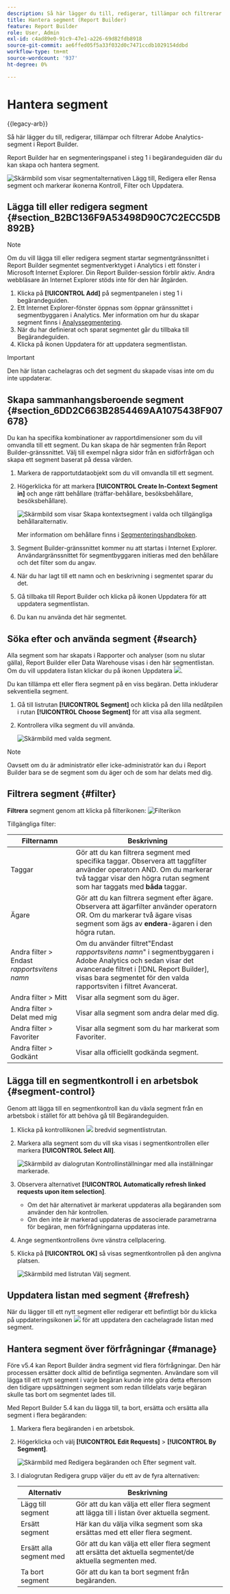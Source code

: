```yaml
---
description: Så här lägger du till, redigerar, tillämpar och filtrerar Adobe Analytics-segment i Report Builder.
title: Hantera segment (Report Builder)
feature: Report Builder
role: User, Admin
exl-id: c4ad89e0-91c9-47e1-a226-69d82fdb8918
source-git-commit: ae6ffed05f5a33f032d0c7471ccdb1029154ddbd
workflow-type: tm+mt
source-wordcount: '937'
ht-degree: 0%

---
```


# Hantera segment

{{legacy-arb}}

Så här lägger du till, redigerar, tillämpar och filtrerar Adobe Analytics-segment i Report Builder.

Report Builder har en segmenteringspanel i steg 1 i begärandeguiden där du kan skapa och hantera segment.

![Skärmbild som visar segmentalternativen Lägg till, Redigera eller Rensa segment och markerar ikonerna Kontroll, Filter och Uppdatera.](assets/seg_dialog.png)

## Lägga till eller redigera segment {#section_B2BC136F9A53498D90C7C2ECC5DB892B}

>[!NOTE]
>
>Om du vill lägga till eller redigera segment startar segmentgränssnittet i Report Builder segmentet segmentverktyget i Analytics i ett fönster i Microsoft Internet Explorer. Din Report Builder-session förblir aktiv. Andra webbläsare än Internet Explorer stöds inte för den här åtgärden.

1. Klicka på **[!UICONTROL Add]** på segmentpanelen i steg 1 i begärandeguiden.
1. Ett Internet Explorer-fönster öppnas som öppnar gränssnittet i segmentbyggaren i Analytics. Mer information om hur du skapar segment finns i [Analyssegmentering](https://experienceleague.adobe.com/docs/analytics/components/segmentation/seg-home.html?lang=sv-SE).
1. När du har definierat och sparat segmentet går du tillbaka till Begärandeguiden.
1. Klicka på ikonen Uppdatera för att uppdatera segmentlistan.

>[!IMPORTANT]
>
>Den här listan cachelagras och det segment du skapade visas inte om du inte uppdaterar.

## Skapa sammanhangsberoende segment {#section_6DD2C663B2854469AA1075438F907678}

Du kan ha specifika kombinationer av rapportdimensioner som du vill omvandla till ett segment. Du kan skapa de här segmenten från Report Builder-gränssnittet. Välj till exempel några sidor från en sidförfrågan och skapa ett segment baserat på dessa värden.

1. Markera de rapportutdataobjekt som du vill omvandla till ett segment.
1. Högerklicka för att markera **[!UICONTROL Create In-Context Segment in]** och ange rätt behållare (träffar-behållare, besöksbehållare, besöksbehållare).

   ![Skärmbild som visar Skapa kontextsegment i valda och tillgängliga behållaralternativ.](assets/seg_in_context.png)

   Mer information om behållare finns i [Segmenteringshandboken](https://experienceleague.adobe.com/docs/analytics/components/segmentation/seg-home.html?lang=sv-SE).

1. Segment Builder-gränssnittet kommer nu att startas i Internet Explorer. Användargränssnittet för segmentbyggaren initieras med den behållare och det filter som du angav.
1. När du har lagt till ett namn och en beskrivning i segmentet sparar du det.
1. Gå tillbaka till Report Builder och klicka på ikonen Uppdatera för att uppdatera segmentlistan.
1. Du kan nu använda det här segmentet.

## Söka efter och använda segment {#search}

Alla segment som har skapats i Rapporter och analyser (som nu slutar gälla), Report Builder eller Data Warehouse visas i den här segmentlistan. Om du vill uppdatera listan klickar du på ikonen Uppdatera ![](https://spectrum.adobe.com/static/icons/workflow_18/Smock_Refresh_18_N.svg).

Du kan tillämpa ett eller flera segment på en viss begäran. Detta inkluderar sekventiella segment.

1. Gå till listrutan **[!UICONTROL Segment]** och klicka på den lilla nedåtpilen i rutan **[!UICONTROL Choose Segment]** för att visa alla segment.

1. Kontrollera vilka segment du vill använda.

   ![Skärmbild med valda segment.](assets/seg_list.png)

>[!NOTE]
>
>Oavsett om du är administratör eller icke-administratör kan du i Report Builder bara se de segment som du äger och de som har delats med dig.

## Filtrera segment {#filter}

**Filtrera** segment genom att klicka på filterikonen: ![Filterikon](https://spectrum.adobe.com/static/icons/workflow_18/Smock_Filter_18_N.svg)

Tillgängliga filter:

| Filternamn | Beskrivning |
|---|---|
| Taggar | Gör att du kan filtrera segment med specifika taggar. Observera att taggfilter använder operatorn AND. Om du markerar två taggar visar den högra rutan segment som har taggats med **båda** taggar. |
| Ägare | Gör att du kan filtrera segment efter ägare. Observera att ägarfilter använder operatorn OR. Om du markerar två ägare visas segment som ägs av **endera**-ägaren i den högra rutan. |
| Andra filter > Endast *rapportsvitens namn* | Om du använder filtret&quot;Endast *rapportsvitens namn*&quot; i segmentbyggaren i Adobe Analytics och sedan visar det avancerade filtret i [!DNL Report Builder], visas bara segmentet för den valda rapportsviten i filtret Avancerat. |
| Andra filter > Mitt | Visar alla segment som du äger. |
| Andra filter > Delat med mig | Visar alla segment som andra delar med dig. |
| Andra filter > Favoriter | Visar alla segment som du har markerat som Favoriter. |
| Andra filter > Godkänt | Visar alla officiellt godkända segment. |

## Lägga till en segmentkontroll i en arbetsbok {#segment-control}

Genom att lägga till en segmentkontroll kan du växla segment från en arbetsbok i stället för att behöva gå till Begärandeguiden.

1. Klicka på kontrollikonen ![](https://spectrum.adobe.com/static/icons/workflow_18/Smock_Filter_18_N.svg) bredvid segmentlistrutan.

1. Markera alla segment som du vill ska visas i segmentkontrollen eller markera **[!UICONTROL Select All]**.

   ![Skärmbild av dialogrutan Kontrollinställningar med alla inställningar markerade.](assets/seg_control.png)

1. Observera alternativet **[!UICONTROL Automatically refresh linked requests upon item selection]**.

   * Om det här alternativet är markerat uppdateras alla begäranden som använder den här kontrollen.
   * Om den inte är markerad uppdateras de associerade parametrarna för begäran, men förfrågningarna uppdateras inte.

1. Ange segmentkontrollens övre vänstra cellplacering.

1. Klicka på **[!UICONTROL OK]** så visas segmentkontrollen på den angivna platsen.

   ![Skärmbild med listrutan Välj segment.](assets/seg_control2.png)

## Uppdatera listan med segment {#refresh}

När du lägger till ett nytt segment eller redigerar ett befintligt bör du klicka på uppdateringsikonen ![](https://spectrum.adobe.com/static/icons/workflow_18/Smock_Refresh_18_N.svg) för att uppdatera den cachelagrade listan med segment.

## Hantera segment över förfrågningar {#manage}

Före v5.4 kan Report Builder ändra segment vid flera förfrågningar. Den här processen ersätter dock alltid de befintliga segmenten. Användare som vill lägga till ett nytt segment i varje begäran kunde inte göra detta eftersom den tidigare uppsättningen segment som redan tilldelats varje begäran skulle tas bort om segmentet lades till.

Med Report Builder 5.4 kan du lägga till, ta bort, ersätta och ersätta alla segment i flera begäranden:

1. Markera flera begäranden i en arbetsbok.
1. Högerklicka och välj **[!UICONTROL Edit Requests]** > **[!UICONTROL By Segment]**.

   ![Skärmbild med Redigera begäranden och Efter segment valt.](assets/edit_by_segment.png)

1. I dialogrutan Redigera grupp väljer du ett av de fyra alternativen:

   | Alternativ | Beskrivning |
   |---|---|
   | Lägg till segment | Gör att du kan välja ett eller flera segment att lägga till i listan över aktuella segment. |
   | Ersätt segment | Här kan du välja vilka segment som ska ersättas med ett eller flera segment. |
   | Ersätt alla segment med | Gör att du kan välja ett eller flera segment att ersätta det aktuella segmentet/de aktuella segmenten med. |
   | Ta bort segment | Gör att du kan ta bort segment från begäranden. |
